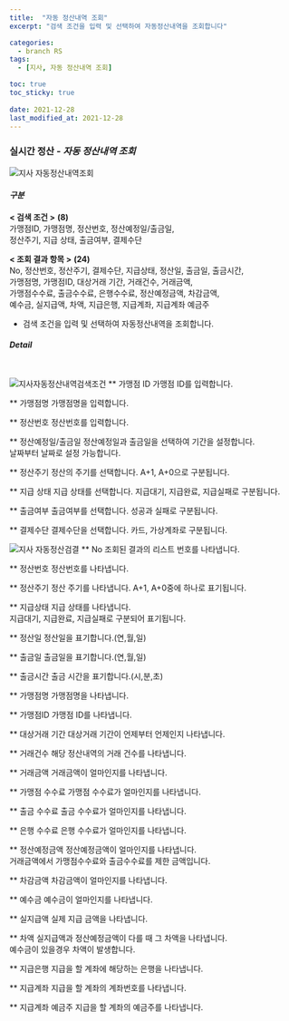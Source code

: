 ```yaml
---
title:  "자동 정산내역 조회"
excerpt: "검색 조건을 입력 및 선택하여 자동정산내역을 조회합니다"

categories:
  - branch RS
tags:
  - [지사, 자동 정산내역 조회]

toc: true
toc_sticky: true
 
date: 2021-12-28
last_modified_at: 2021-12-28
---
```

### 실시간 정산 - *자동 정산내역 조회*
![지사 자동정산내역조회](https://user-images.githubusercontent.com/95394003/147536023-fb3f7d73-2af1-4293-a127-219243a8b653.jpeg)

#### *구분* <br>
**< 검색 조건 >** **(8)**
<br>가맹점ID, 가맹점명, 정산번호, 정산예정일/출금일,<br>정산주기, 지급 상태, 출금여부, 결제수단

**< 조회 결과 항목 >** **(24)**
<br>No, 정산번호, 정산주기, 결제수단, 지급상태, 정산일, 출금일, 출금시간,<br>가맹점명, 가맹점ID, 대상거래 기간, 거래건수, 거래금액,<br>가맹점수수료, 출금수수료, 은행수수료, 정산예정금액, 차감금액,<br> 예수금, 실지급액, 차액, 지급은행, 지급계좌, 지급계좌 예금주


- 검색 조건을 입력 및 선택하여 자동정산내역을 조회합니다.


#### *Detail*
<br>

![지사자동정산내역검색조건](https://user-images.githubusercontent.com/95394003/147534571-65bc0c91-e1ae-4ade-9243-43167e46a88c.jpeg)
** 가맹점 ID
가맹점 ID를 입력합니다.

** 가맹점명
가맹점명을 입력합니다.

** 정산번호
정산번호를 입력합니다.

** 정산예정일/출금일
정산예정일과 출금일을 선택하여 기간을 설정합니다.<br>날짜부터 날짜로 설정 가능합니다.

** 정산주기
정산의 주기를 선택합니다. A+1, A+0으로 구분됩니다.

** 지급 상태
지급 상태를 선택합니다. 지급대기, 지급완료, 지급실패로 구분됩니다.

** 출금여부
출금여부를 선택합니다. 성공과 실패로 구분됩니다.

** 결제수단
결제수단을 선택합니다. 카드, 가상계좌로 구분됩니다.
<br>

![지사 자동정산검결](https://user-images.githubusercontent.com/95394003/147535506-a59a963f-9751-4343-9453-c2ce7c795282.jpeg)
** No
조회된 결과의 리스트 번호를 나타냅니다.

** 정산번호
정산번호를 나타냅니다.

** 정산주기
정산 주기를 나타냅니다. A+1, A+0중에 하나로 표기됩니다.

** 지급상태
지급 상태를 나타냅니다.<br>지급대기, 지급완료, 지급실패로 구분되어 표기됩니다.

** 정산일
정산일을 표기합니다.(연,월,일)

** 출금일
출금일을 표기합니다.(연,월,일)

** 출금시간
출금 시간을 표기합니다.(시,분,초)

** 가맹점명
가맹점명을 나타냅니다.

** 가맹점ID
가맹점 ID를 나타냅니다.

** 대상거래 기간
대상거래 기간이 언제부터 언제인지 나타냅니다.

** 거래건수
해당 정산내역의 거래 건수를 나타냅니다.

** 거래금액
거래금액이 얼마인지를 나타냅니다.

** 가맹점 수수료
가맹점 수수료가 얼마인지를 나타냅니다.

** 출금 수수료
출금 수수료가 얼마인지를 나타냅니다.

** 은행 수수료
은행 수수료가 얼마인지를 나타냅니다.

** 정산예정금액
정산예정금액이 얼마인지를 나타냅니다.<br>
거래금액에서 가맹점수수료와 출금수수료를 제한 금액입니다.

** 차감금액
차감금액이 얼마인지를 나타냅니다.

** 예수금
예수금이 얼마인지를 나타냅니다.

** 실지급액
실제 지급 금액을 나타냅니다.

** 차액
실지급액과 정산예정금액이 다를 때 그 차액을 나타냅니다.<br>
예수금이 있을경우 차액이 발생합니다.

** 지급은행
지급을 할 계좌에 해당하는 은행을 나타냅니다.

** 지급계좌
지급을 할 계좌의 계좌번호를 나타냅니다.

** 지급계좌 예금주
지급을 할 계좌의 예금주를 나타냅니다.